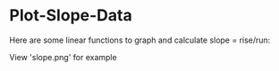 # Plot-Slope-Data
Here are some linear functions to graph and calculate slope = rise/run: 

View 'slope.png' for example
